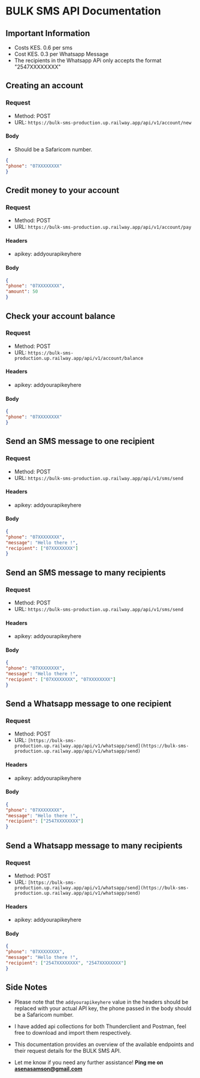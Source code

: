 # BULK SMS API Documentation

## Important Information 
- Costs KES. 0.6 per sms
- Cost KES. 0.3 per Whatsapp Message
- The recipients in the Whatsapp APi only accepts the format "2547XXXXXXXX"

## Creating an account

### Request

- Method: POST
- URL: `https://bulk-sms-production.up.railway.app/api/v1/account/new`

#### Body
- Should be a Safaricom number.

```json
{
"phone": "07XXXXXXXX"
}
```

## Credit money to your account

### Request

- Method: POST
- URL: `https://bulk-sms-production.up.railway.app/api/v1/account/pay`

#### Headers

- apikey: addyourapikeyhere

#### Body

```json
{
"phone": "07XXXXXXXX",
"amount": 50
}
```

## Check your account balance

### Request

- Method: POST
- URL: `https://bulk-sms-production.up.railway.app/api/v1/account/balance`

#### Headers

- apikey: addyourapikeyhere

#### Body

```json
{
"phone": "07XXXXXXXX"
}
```

## Send an SMS message to one recipient

### Request

- Method: POST
- URL: `https://bulk-sms-production.up.railway.app/api/v1/sms/send`

#### Headers

- apikey: addyourapikeyhere

#### Body

```json
{
"phone": "07XXXXXXXX",
"message": "Hello there !",
"recipient": ["07XXXXXXXX"]
}
```

## Send an SMS message to many recipients

### Request

- Method: POST
- URL: `https://bulk-sms-production.up.railway.app/api/v1/sms/send`

#### Headers

- apikey: addyourapikeyhere

#### Body

```json
{
"phone": "07XXXXXXXX",
"message": "Hello there !",
"recipient": ["07XXXXXXXX", "07XXXXXXXX"]
}
```

## Send a Whatsapp message to one recipient

### Request

- Method: POST
- URL: `[https://bulk-sms-production.up.railway.app/api/v1/whatsapp/send](https://bulk-sms-production.up.railway.app/api/v1/whatsapp/send)`

#### Headers

- apikey: addyourapikeyhere

#### Body

```json
{
"phone": "07XXXXXXXX",
"message": "Hello there !",
"recipient": ["2547XXXXXXXX"]
}
```

## Send a Whatsapp message to many recipients

### Request

- Method: POST
- URL: `[https://bulk-sms-production.up.railway.app/api/v1/whatsapp/send](https://bulk-sms-production.up.railway.app/api/v1/whatsapp/send)`

#### Headers

- apikey: addyourapikeyhere

#### Body

```json
{
"phone": "07XXXXXXXX",
"message": "Hello there !",
"recipient": ["2547XXXXXXXX", "2547XXXXXXXX"]
}
```

## Side Notes
- Please note that the `addyourapikeyhere` value in the headers should be replaced with your actual API key, the phone passed in the body should be a Safaricom number.

- I have added api collections for both Thunderclient and Postman, feel free to download and import them respectively.

- This documentation provides an overview of the available endpoints and their request details for the BULK SMS API.

- Let me know if you need any further assistance!
  **Ping me on asenasamson@gmail.com**

